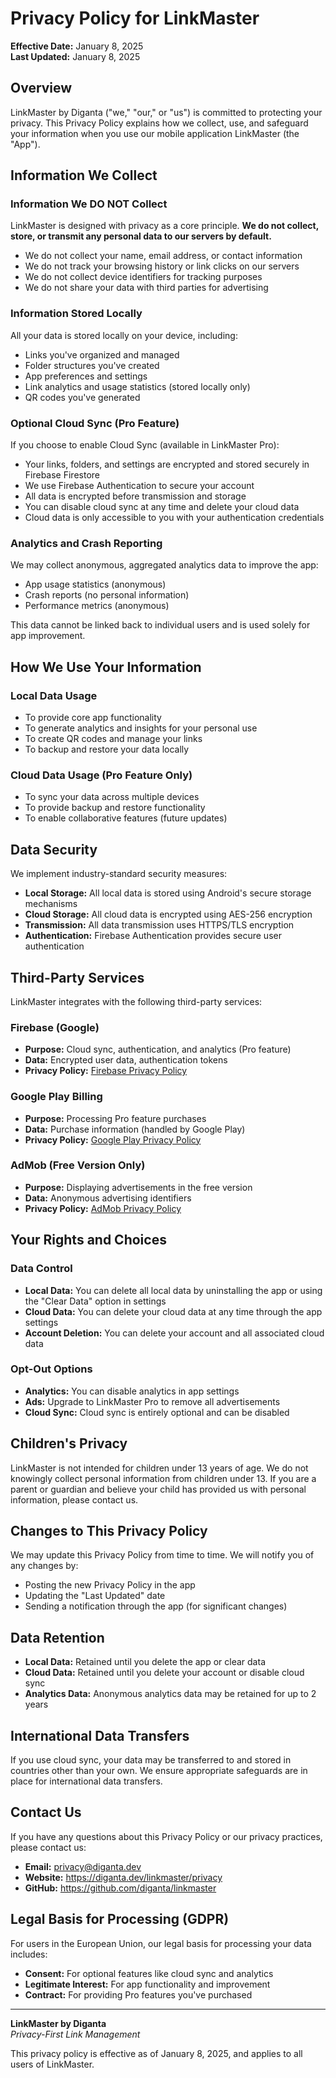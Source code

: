 # Privacy Policy for LinkMaster

**Effective Date:** January 8, 2025  
**Last Updated:** January 8, 2025

## Overview

LinkMaster by Diganta ("we," "our," or "us") is committed to protecting your privacy. This Privacy Policy explains how we collect, use, and safeguard your information when you use our mobile application LinkMaster (the "App").

## Information We Collect

### Information We DO NOT Collect

LinkMaster is designed with privacy as a core principle. **We do not collect, store, or transmit any personal data to our servers by default.**

- We do not collect your name, email address, or contact information
- We do not track your browsing history or link clicks on our servers
- We do not collect device identifiers for tracking purposes
- We do not share your data with third parties for advertising

### Information Stored Locally

All your data is stored locally on your device, including:

- Links you've organized and managed
- Folder structures you've created
- App preferences and settings
- Link analytics and usage statistics (stored locally only)
- QR codes you've generated

### Optional Cloud Sync (Pro Feature)

If you choose to enable Cloud Sync (available in LinkMaster Pro):

- Your links, folders, and settings are encrypted and stored securely in Firebase Firestore
- We use Firebase Authentication to secure your account
- All data is encrypted before transmission and storage
- You can disable cloud sync at any time and delete your cloud data
- Cloud data is only accessible to you with your authentication credentials

### Analytics and Crash Reporting

We may collect anonymous, aggregated analytics data to improve the app:

- App usage statistics (anonymous)
- Crash reports (no personal information)
- Performance metrics (anonymous)

This data cannot be linked back to individual users and is used solely for app improvement.

## How We Use Your Information

### Local Data Usage

- To provide core app functionality
- To generate analytics and insights for your personal use
- To create QR codes and manage your links
- To backup and restore your data locally

### Cloud Data Usage (Pro Feature Only)

- To sync your data across multiple devices
- To provide backup and restore functionality
- To enable collaborative features (future updates)

## Data Security

We implement industry-standard security measures:

- **Local Storage:** All local data is stored using Android's secure storage mechanisms
- **Cloud Storage:** All cloud data is encrypted using AES-256 encryption
- **Transmission:** All data transmission uses HTTPS/TLS encryption
- **Authentication:** Firebase Authentication provides secure user authentication

## Third-Party Services

LinkMaster integrates with the following third-party services:

### Firebase (Google)
- **Purpose:** Cloud sync, authentication, and analytics (Pro feature)
- **Data:** Encrypted user data, authentication tokens
- **Privacy Policy:** [Firebase Privacy Policy](https://firebase.google.com/support/privacy)

### Google Play Billing
- **Purpose:** Processing Pro feature purchases
- **Data:** Purchase information (handled by Google Play)
- **Privacy Policy:** [Google Play Privacy Policy](https://policies.google.com/privacy)

### AdMob (Free Version Only)
- **Purpose:** Displaying advertisements in the free version
- **Data:** Anonymous advertising identifiers
- **Privacy Policy:** [AdMob Privacy Policy](https://support.google.com/admob/answer/6128543)

## Your Rights and Choices

### Data Control
- **Local Data:** You can delete all local data by uninstalling the app or using the "Clear Data" option in settings
- **Cloud Data:** You can delete your cloud data at any time through the app settings
- **Account Deletion:** You can delete your account and all associated cloud data

### Opt-Out Options
- **Analytics:** You can disable analytics in app settings
- **Ads:** Upgrade to LinkMaster Pro to remove all advertisements
- **Cloud Sync:** Cloud sync is entirely optional and can be disabled

## Children's Privacy

LinkMaster is not intended for children under 13 years of age. We do not knowingly collect personal information from children under 13. If you are a parent or guardian and believe your child has provided us with personal information, please contact us.

## Changes to This Privacy Policy

We may update this Privacy Policy from time to time. We will notify you of any changes by:

- Posting the new Privacy Policy in the app
- Updating the "Last Updated" date
- Sending a notification through the app (for significant changes)

## Data Retention

- **Local Data:** Retained until you delete the app or clear data
- **Cloud Data:** Retained until you delete your account or disable cloud sync
- **Analytics Data:** Anonymous analytics data may be retained for up to 2 years

## International Data Transfers

If you use cloud sync, your data may be transferred to and stored in countries other than your own. We ensure appropriate safeguards are in place for international data transfers.

## Contact Us

If you have any questions about this Privacy Policy or our privacy practices, please contact us:

- **Email:** privacy@diganta.dev
- **Website:** https://diganta.dev/linkmaster/privacy
- **GitHub:** https://github.com/diganta/linkmaster

## Legal Basis for Processing (GDPR)

For users in the European Union, our legal basis for processing your data includes:

- **Consent:** For optional features like cloud sync and analytics
- **Legitimate Interest:** For app functionality and improvement
- **Contract:** For providing Pro features you've purchased

---

**LinkMaster by Diganta**  
*Privacy-First Link Management*

This privacy policy is effective as of January 8, 2025, and applies to all users of LinkMaster.